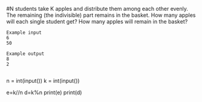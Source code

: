 #N students take K apples and distribute them among each other evenly. The remaining (the indivisible) part remains in the basket. How many apples will each single student get? How many apples will remain in the basket?

```
Example input
6
50

Example output
8
2


```

n = int(input())
k = int(input())

e=k//n
d=k%n
print(e)
print(d)

